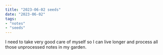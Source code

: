 ```yaml
---
title: "2023-06-02 seeds"
date: "2023-06-02"
tags:
- "notes"
- "seeds"
---
```


I need to take very good care of myself so I can live longer and process all those unprocessed notes in my garden.
